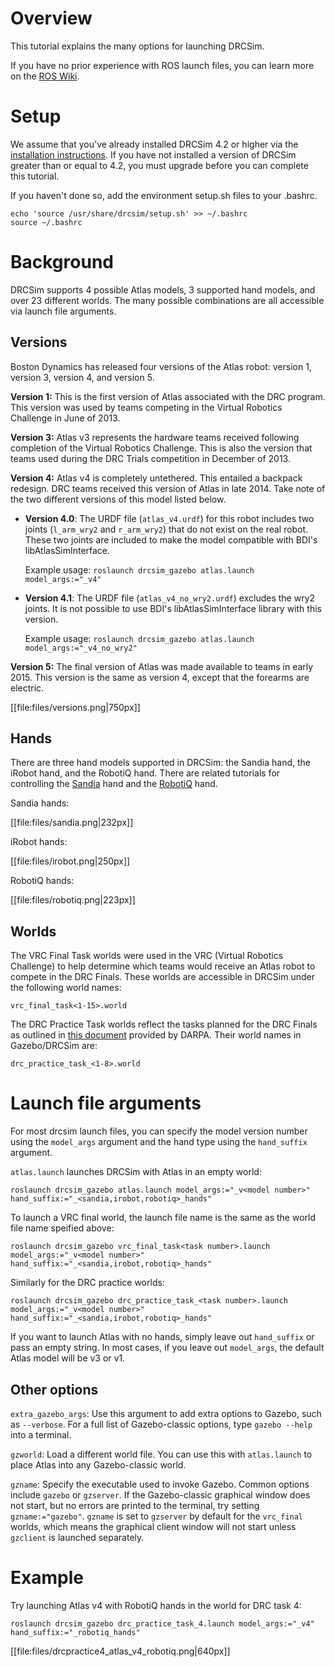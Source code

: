 # Overview

This tutorial explains the many options for launching DRCSim.

If you have no prior experience with ROS launch files, you can learn more on the [ROS Wiki](http://wiki.ros.org/roslaunch).

# Setup

We assume that you've already installed DRCSim 4.2 or higher via the [installation instructions](/tutorials/?tut=drcsim_install). If you have not installed a version of DRCSim greater than or equal to 4.2, you must upgrade before you can complete this tutorial.

If you haven't done so, add the environment setup.sh files to your .bashrc.

~~~
echo 'source /usr/share/drcsim/setup.sh' >> ~/.bashrc
source ~/.bashrc
~~~

# Background
DRCSim supports 4 possible Atlas models, 3 supported hand models, and over 23 different worlds. The many possible combinations are all accessible via launch file arguments.

## Versions
Boston Dynamics has released four versions of the Atlas robot: version 1, version 3, version 4, and version 5.

**Version 1:** This is the first version of Atlas associated with the DRC program. This version was used by teams competing in the Virtual Robotics Challenge in June of 2013.

**Version 3:** Atlas v3 represents the hardware teams received following completion of the Virtual Robotics Challenge. This is also the version that teams used during the DRC Trials competition in December of 2013.

**Version 4:** Atlas v4 is completely untethered. This entailed a backpack redesign. DRC teams received this version of Atlas in late 2014. Take note of the two different versions of this model listed below.

 * **Version 4.0**: The URDF file (`atlas_v4.urdf`) for this robot includes two joints (`l_arm_wry2` and `r_arm_wry2`) that do not exist on the real robot. These two joints are included to make the model compatible with BDI's libAtlasSimInterface.

    Example usage: `roslaunch drcsim_gazebo atlas.launch model_args:="_v4"`
 
 * **Version 4.1**: The URDF file (`atlas_v4_no_wry2.urdf`) excludes the wry2 joints. It is not possible to use BDI's libAtlasSimInterface library with this version.

    Example usage: `roslaunch drcsim_gazebo atlas.launch model_args:="_v4_no_wry2"`

**Version 5:** The final version of Atlas was made available to teams in early 2015. This version is the same as version 4, except that the forearms are electric.

[[file:files/versions.png|750px]]

## Hands
There are three hand models supported in DRCSim: the Sandia hand, the iRobot hand, and the RobotiQ hand. There are related tutorials for controlling the [Sandia](/tutorials?tut=drcsim_grasp_sandia&cat=drcsim) hand and the [RobotiQ](/tutorials?tut=drcsim_robotiq_hand&cat=drcsim) hand.

Sandia hands:

[[file:files/sandia.png|232px]]

iRobot hands:

[[file:files/irobot.png|250px]]

RobotiQ hands:

[[file:files/robotiq.png|223px]]

## Worlds
The VRC Final Task worlds were used in the VRC (Virtual Robotics Challenge) to help determine which teams would receive an Atlas robot to compete in the DRC Finals. These worlds are accessible in DRCSim under the following world names:

~~~
vrc_final_task<1-15>.world
~~~

The DRC Practice Task worlds reflect the tasks planned for the DRC Finals as outlined in [this document](http://archive.darpa.mil/roboticschallengetrialsarchive/sites/default/files/DRC%20Trials%20Task%20Description%20Release%2011%20DISTAR%2022197.pdf) provided by DARPA. Their world names in Gazebo/DRCSim are:

~~~
drc_practice_task_<1-8>.world
~~~

# Launch file arguments
For most drcsim launch files, you can specify the model version number using the `model_args` argument and the hand type using the `hand_suffix` argument.

`atlas.launch` launches DRCSim with Atlas in an empty world:

~~~
roslaunch drcsim_gazebo atlas.launch model_args:="_v<model number>" hand_suffix:="_<sandia,irobot,robotiq>_hands"
~~~

To launch a VRC final world, the launch file name is the same as the world file name speified above:

~~~
roslaunch drcsim_gazebo vrc_final_task<task number>.launch model_args:="_v<model number>" hand_suffix:="_<sandia,irobot,robotiq>_hands"
~~~

Similarly for the DRC practice worlds:

~~~
roslaunch drcsim_gazebo drc_practice_task_<task number>.launch model_args:="_v<model number>" hand_suffix:="_<sandia,irobot,robotiq>_hands"
~~~

If you want to launch Atlas with no hands, simply leave out `hand_suffix` or pass an empty string. In most cases, if you leave out `model_args`, the default Atlas model will be v3 or v1.

## Other options

`extra_gazebo_args`: Use this argument to add extra options to Gazebo, such as `--verbose`. For a full list of Gazebo-classic options, type `gazebo --help` into a terminal.

`gzworld`: Load a different world file. You can use this with `atlas.launch` to place Atlas into any Gazebo-classic world.

`gzname`: Specify the executable used to invoke Gazebo. Common options include `gazebo` or `gzserver`. If the Gazebo-classic graphical window does not start, but no errors are printed to the terminal, try setting `gzname:="gazebo"`. `gzname` is set to `gzserver` by default for the `vrc_final` worlds, which means the graphical client window will not start unless `gzclient` is launched separately.

# Example
Try launching Atlas v4 with RobotiQ hands in the world for DRC task 4:

~~~
roslaunch drcsim_gazebo drc_practice_task_4.launch model_args:="_v4" hand_suffix:="_robotiq_hands"
~~~

[[file:files/drcpractice4_atlas_v4_robotiq.png|640px]]

